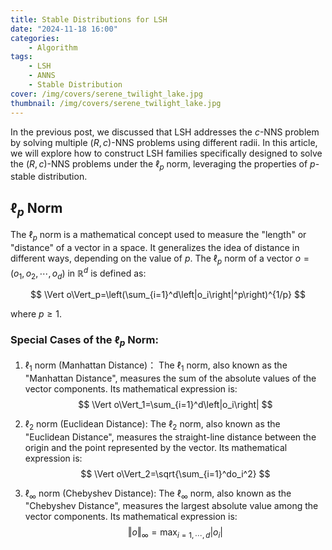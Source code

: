 ```yaml
---
title: Stable Distributions for LSH
date: "2024-11-18 16:00"
categories:
    - Algorithm
tags:
    - LSH
    - ANNS
    - Stable Distribution
cover: /img/covers/serene_twilight_lake.jpg
thumbnail: /img/covers/serene_twilight_lake.jpg
---
```

In the previous post, we discussed that LSH addresses the $c$-NNS problem by solving multiple $(R,c)$-NNS problems using different radii. In this article, we will explore how to construct LSH families specifically designed to solve the $(R,c)$-NNS problems under the $\ell_p$ norm, leveraging the properties of $p$-stable distribution.

<!-- more -->

## $\ell_p$ Norm

The $\ell_p$ norm is a mathematical concept used to measure the "length" or "distance" of a vector in a space. It generalizes the idea of distance in different ways, depending on the value of $p$. The $\ell_p$ norm of a vector $o=(o_1,o_2,\cdots,o_d)$ in $\mathbb{R}^d$ is defined as:

$$
\Vert o\Vert_p=\left(\sum_{i=1}^d\left|o_i\right|^p\right)^{1/p}
$$

where $p\ge 1$. 

### Special Cases of the $\ell_p$ Norm:

1. $\ell_1$ norm (Manhattan Distance)：
The $\ell_1$ norm, also known as the "Manhattan Distance", measures the sum of the absolute values of the vector components. Its mathematical expression is:
$$
\Vert o\Vert_1=\sum_{i=1}^d\left|o_i\right|
$$

2. $\ell_2$ norm (Euclidean Distance):
The $\ell_2$ norm, also known as the "Euclidean Distance", measures the straight-line distance between the origin and the point represented by the vector. Its mathematical expression is:
$$
\Vert o\Vert_2=\sqrt{\sum_{i=1}^do_i^2}
$$

3. $\ell_\infty$ norm (Chebyshev Distance):
The $\ell_\infty$ norm, also known as the "Chebyshev Distance", measures the largest absolute value among the vector components. Its mathematical expression is:
$$
\Vert o\Vert_\infty=\max_{i=1,\cdots,d}\left| o_i\right|
$$

